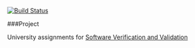 [![Build Status](https://travis-ci.org/iNeedCode/CDT414.png?branch=master)](https://travis-ci.org/iNeedCode/CDT414)

###Project

University assignments for [Software Verification and Validation][1]


[1]: (http://www.mdh.se/utbildning/kurser/sok-kurs-1.34444?l=en_UK&kod=CDT414&anmalningskod=24022)
